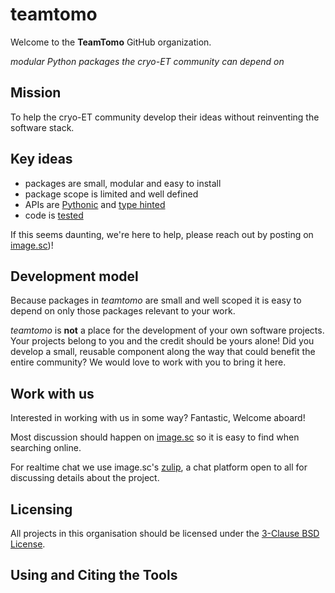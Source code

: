 # teamtomo

Welcome to the **TeamTomo** GitHub organization.

*modular Python packages the cryo-ET community can depend on*

## Mission

To help the cryo-ET community develop their ideas without reinventing the software stack.

## Key ideas

- packages are small, modular and easy to install
- package scope is limited and well defined
- APIs are [Pythonic](https://peps.python.org/pep-0020/) and [type hinted](https://docs.python.org/3/library/typing.html)
- code is [tested](https://docs.pytest.org/en/7.1.x/)

If this seems daunting, we're here to help, please reach out by posting on [image.sc](https://forum.image.sc/tag/teamtomo))!

## Development model

Because packages in *teamtomo* are small and well scoped it is easy to 
depend on only those packages relevant to your work. 

*teamtomo* is **not** a place for the development of your own software projects. 
Your projects belong to you and the credit should be yours alone! 
Did you develop a small, reusable component along the way that could benefit the 
entire community? We would love to work with you to bring it here.

## Work with us
Interested in working with us in some way? Fantastic, Welcome aboard! 

Most discussion should happen on [image.sc](https://forum.image.sc/tag/teamtomo) so it is easy to find when searching online.

For realtime chat we use image.sc's [zulip](https://imagesc.zulipchat.com/#narrow/stream/426493-TeamTomo), a chat platform open to all for discussing details about the project. 

## Licensing
All projects in this organisation should be licensed under the [3-Clause BSD License](https://opensource.org/licenses/BSD-3-Clause).

## Using and Citing the Tools
